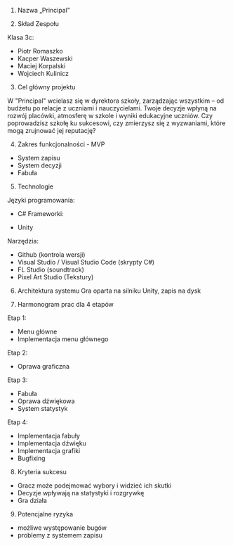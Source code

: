 1. Nazwa
„Principal”
  
2. Skład Zespołu

Klasa 3c:

  * Piotr Romaszko
  * Kacper Waszewski
  * Maciej Korpalski
  * Wojciech Kulinicz

3. Cel główny projektu

  W "Principal" wcielasz się w dyrektora szkoły, zarządzając wszystkim – od budżetu po relacje z uczniami i nauczycielami. Twoje decyzje wpłyną na rozwój placówki, atmosferę w szkole i wyniki edukacyjne uczniów. Czy poprowadzisz szkołę ku sukcesowi, czy zmierzysz się z wyzwaniami, które mogą zrujnować jej reputację?

4. Zakres funkcjonalności - MVP

  *	System zapisu
  *	System decyzji
  *	Fabuła

5. Technologie

Języki programowania:

  *	C#
Frameworki:

  *	Unity
  
Narzędzia:

  *	Github (kontrola wersji)
  *	Visual Studio / Visual Studio Code (skrypty C#)
  *	FL Studio (soundtrack)
  *	Pixel Art Studio (Tekstury)


6. Architektura systemu
  Gra oparta na silniku Unity, zapis na dysk

7. Harmonogram prac dla 4 etapów

  Etap 1: 

  *	Menu główne
  *	Implementacja menu głównego

  Etap 2: 

  *	Oprawa graficzna

  Etap 3: 

  *	Fabuła
  *	Oprawa dźwiękowa
  *	System statystyk
 
  Etap 4:
  
  *	Implementacja fabuły
  *	Implementacja dźwięku 
  *	Implementacja grafiki
  *	Bugfixing

8. Kryteria sukcesu

  *	Gracz może podejmować wybory i widzieć ich skutki
  *	Decyzje wpływają na statystyki i rozgrywkę
  *	Gra działa

9. Potencjalne ryzyka
   
  *	możliwe występowanie bugów
  *	problemy z systemem zapisu